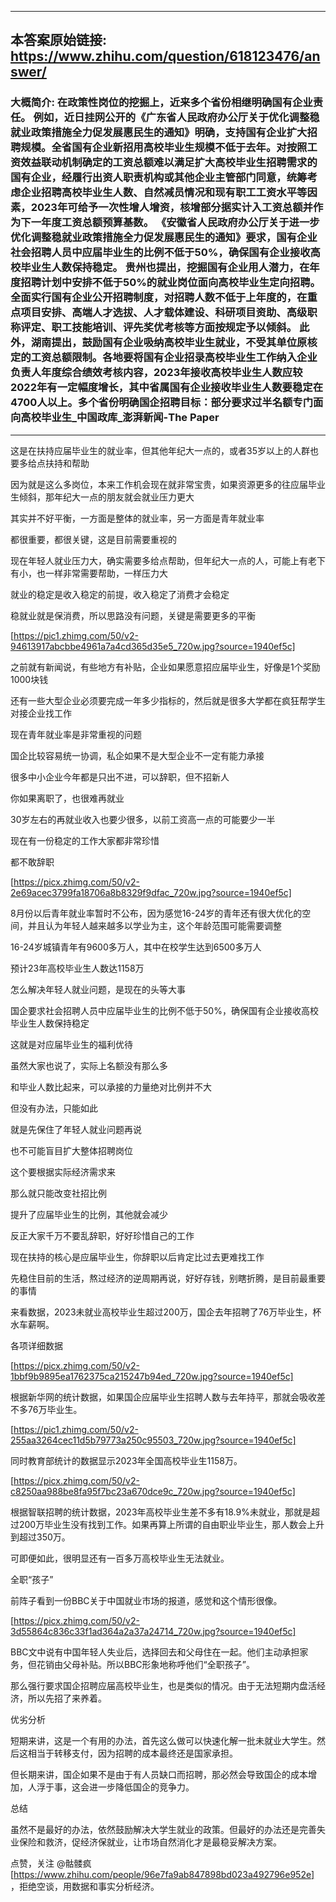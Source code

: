----------------------------------------
## 本答案原始链接: https://www.zhihu.com/question/618123476/answer/
### 大概简介: 在政策性岗位的挖掘上，近来多个省份相继明确国有企业责任。 例如，近日挂网公开的《广东省人民政府办公厅关于优化调整稳就业政策措施全力促发展惠民生的通知》明确，支持国有企业扩大招聘规模。全省国有企业新招用高校毕业生规模不低于去年。对按照工资效益联动机制确定的工资总额难以满足扩大高校毕业生招聘需求的国有企业，经履行出资人职责机构或其他企业主管部门同意，统筹考虑企业招聘高校毕业生人数、自然减员情况和现有职工工资水平等因素，2023年可给予一次性增人增资，核增部分据实计入工资总额并作为下一年度工资总额预算基数。 《安徽省人民政府办公厅关于进一步优化调整稳就业政策措施全力促发展惠民生的通知》要求，国有企业社会招聘人员中应届毕业生的比例不低于50%，确保国有企业接收高校毕业生人数保持稳定。 贵州也提出，挖掘国有企业用人潜力，在年度招聘计划中安排不低于50%的就业岗位面向高校毕业生定向招聘。全面实行国有企业公开招聘制度，对招聘人数不低于上年度的，在重点项目安排、高端人才选拔、人才载体建设、科研项目资助、高级职称评定、职工技能培训、评先奖优考核等方面按规定予以倾斜。 此外，湖南提出，鼓励国有企业吸纳高校毕业生就业，不受其单位原核定的工资总额限制。各地要将国有企业招录高校毕业生工作纳入企业负责人年度综合绩效考核内容，2023年接收高校毕业生人数应较2022年有一定幅度增长，其中省属国有企业接收毕业生人数要稳定在4700人以上。多个省份明确国企招聘目标：部分要求过半名额专门面向高校毕业生_中国政库_澎湃新闻-The Paper
----------------------------------------
这是在扶持应届毕业生的就业率，但其他年纪大一点的，或者35岁以上的人群也要多给点扶持和帮助

因为就是这么多岗位，本来工作机会现在就非常宝贵，如果资源更多的往应届毕业生倾斜，那年纪大一点的朋友就会就业压力更大

其实并不好平衡，一方面是整体的就业率，另一方面是青年就业率

都很重要，都很关键，这是目前需要重视的

现在年轻人就业压力大，确实需要多给点帮助，但年纪大一点的人，可能上有老下有小，也一样非常需要帮助，一样压力大

就业的稳定是收入稳定的前提，收入稳定了消费才会稳定

稳就业就是保消费，所以思路没有问题，关键是需要更多的平衡

[https://pic1.zhimg.com/50/v2-94613917abcbbe4961a7a4cd365d35e5_720w.jpg?source=1940ef5c]

之前就有新闻说，有些地方有补贴，企业如果愿意招应届毕业生，好像是1个奖励1000块钱

还有一些大型企业必须要完成一年多少指标的，然后就是很多大学都在疯狂帮学生对接企业找工作

现在青年就业率是非常重视的问题

国企比较容易统一协调，私企如果不是大型企业不一定有能力承接

很多中小企业今年都是只出不进，可以辞职，但不招新人

你如果离职了，也很难再就业

30岁左右的再就业收入也要少很多，以前工资高一点的可能要少一半

现在有一份稳定的工作大家都非常珍惜

都不敢辞职

[https://picx.zhimg.com/50/v2-2e69acec3799fa18706a8b8329f9dfac_720w.jpg?source=1940ef5c]

8月份以后青年就业率暂时不公布，因为感觉16-24岁的青年还有很大优化的空间，并且认为年轻人越来越多以学业为主，这个年龄范围可能需要调整

16-24岁城镇青年有9600多万人，其中在校学生达到6500多万人

预计23年高校毕业生人数达1158万

怎么解决年轻人就业问题，是现在的头等大事

国企要求社会招聘人员中应届毕业生的比例不低于50%，确保国有企业接收高校毕业生人数保持稳定

这就是对应届毕业生的福利优待

虽然大家也说了，实际上名额没有那么多

和毕业人数比起来，可以承接的力量绝对比例并不大

但没有办法，只能如此

就是先保住了年轻人就业问题再说




也不可能盲目扩大整体招聘岗位

这个要根据实际经济需求来

那么就只能改变社招比例

提升了应届毕业生的比例，其他就会减少

反正大家千万不要乱辞职，好好珍惜自己的工作

现在扶持的核心是应届毕业生，你辞职以后肯定比过去更难找工作

先稳住目前的生活，熬过经济的逆周期再说，好好存钱，别瞎折腾，是目前最重要的事情

来看数据，2023未就业高校毕业生超过200万，国企去年招聘了76万毕业生，杯水车薪啊。


各项详细数据




[https://picx.zhimg.com/50/v2-1bbf9b9895ea1762375ca215247b94ed_720w.jpg?source=1940ef5c]

根据新华网的统计数据，如果国企应届毕业生招聘人数与去年持平，那就会吸收差不多76万毕业生。

[https://pic1.zhimg.com/50/v2-255aa3264cec11d5b79773a250c95503_720w.jpg?source=1940ef5c]

同时教育部统计的数据显示2023年全国高校毕业生1158万。

[https://picx.zhimg.com/50/v2-c8250aa988be8fa95f7bc23a670dce9c_720w.jpg?source=1940ef5c]

根据智联招聘的统计数据，2023年高校毕业生差不多有18.9%未就业，那就是超过200万毕业生没有找到工作。如果再算上所谓的自由职业毕业生，那人数会上升到超过350万。

可即便如此，很明显还有一百多万高校毕业生无法就业。


全职“孩子”

前阵子看到一份BBC关于中国就业市场的报道，感觉和这个情形很像。

[https://picx.zhimg.com/50/v2-3d55864c836c33f1ad364a2a37a24714_720w.jpg?source=1940ef5c]

BBC文中说有中国年轻人失业后，选择回去和父母住在一起。他们主动承担家务，但花销由父母补贴。所以BBC形象地称呼他们“全职孩子”。

那么强行要求国企招聘应届高校毕业生，也是类似的情况。由于无法短期内盘活经济，所以先招了来养着。


优劣分析

短期来讲，这是一个有用的办法，首先这么做可以快速化解一批未就业大学生。然后这相当于转移支付，因为招聘的成本最终还是国家承担。

但长期来讲，国企如果不是由于有人员缺口而招聘，那必然会导致国企的成本增加，人浮于事，这会进一步降低国企的竞争力。


总结

虽然不是最好的办法，依然鼓励解决大学生就业的政策。但最好的办法还是完善失业保险和救济，促经济保就业，让市场自然消化才是最稳妥解决方案。

点赞，关注 @骷髅疯 [https://www.zhihu.com/people/96e7fa9ab847898bd023a492796e952e] ，拒绝空谈，用数据和事实分析经济。